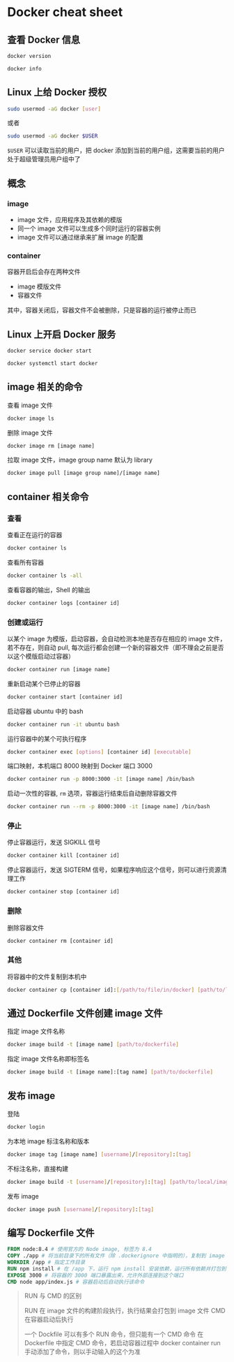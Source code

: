 # Docker cheat sheet

## 查看 Docker 信息

```sh
docker version
```

```sh
docker info
```

## Linux 上给 Docker 授权

```sh
sudo usermod -aG docker [user]
```

或者

```sh
sudo usermod -aG docker $USER
```

`$USER` 可以读取当前的用户，把 docker 添加到当前的用户组，这需要当前的用户处于超级管理员用户组中了

## 概念

### image

- image 文件，应用程序及其依赖的模版
- 同一个 image 文件可以生成多个同时运行的容器实例
- image 文件可以通过继承来扩展 image 的配置

### container

容器开启后会存在两种文件

- image 模版文件
- 容器文件

其中，容器关闭后，容器文件不会被删除，只是容器的运行被停止而已

## Linux 上开启 Docker 服务

```sh
docker service docker start
```

```sh
docker systemctl start docker
```

## image 相关的命令

查看 image 文件

```sh
docker image ls
```

删除 image 文件

```sh
docker image rm [image name]
```

拉取 image 文件，image group name 默认为 library

```sh
docker image pull [image group name]/[image name]
```

## container 相关命令

### 查看

查看正在运行的容器

```sh
docker container ls
```

查看所有容器

```sh
docker container ls -all
```

查看容器的输出，Shell 的输出

```sh
docker container logs [container id]
```

### 创建或运行

以某个 image 为模版，启动容器，会自动检测本地是否存在相应的 image 文件，若不存在，则自动 pull, 每次运行都会创建一个新的容器文件（即不理会之前是否以这个模版启动过容器）

```sh
docker container run [image name]
```

重新启动某个已停止的容器

```sh
docker container start [container id]
```

启动容器 ubuntu 中的 bash

```sh
docker container run -it ubuntu bash
```

运行容器中的某个可执行程序

```sh
docker container exec [options] [container id] [executable]
```

端口映射，本机端口 8000 映射到 Docker 端口 3000

```sh
docker container run -p 8000:3000 -it [image name] /bin/bash
```

启动一次性的容器, `rm` 选项，容器运行结束后自动删除容器文件

```sh
docker container run --rm -p 8000:3000 -it [image name] /bin/bash
```

### 停止

停止容器运行，发送 SIGKILL 信号

```sh
docker container kill [container id]
```

停止容器运行，发送 SIGTERM 信号，如果程序响应这个信号，则可以进行资源清理工作

```sh
docker container stop [container id]
```

### 删除

删除容器文件

```sh
docker container rm [container id]
```

### 其他

将容器中的文件复制到本机中

```sh
docker container cp [container id]:[/path/to/file/in/docker] [path/to/local/machine]
```

## 通过 Dockerfile 文件创建 image 文件

指定 image 文件名称

```sh
docker image build -t [image name] [path/to/dockerfile]
```

指定 image 文件名称即标签名

```sh
docker image build -t [image name]:[tag name] [path/to/dockerfile]
```

## 发布 image

登陆

```sh
docker login
```

为本地 image 标注名称和版本

```sh
docker image tag [image name] [username]/[repository]:[tag]
```

不标注名称，直接构建

```sh
docker image build -t [username]/[repository]:[tag] [path/to/local/image]
```

发布 image

```sh
docker image push [username]/[repository]:[tag]
```

## 编写 Dockerfile 文件

```dockerfile
FROM node:8.4 # 使用官方的 Node image, 标签为 8.4
COPY ./app # 将当前目录下的所有文件（除 .dockerignore 中指明的），复制到 image 文件中的 /app 目录中
WORKDIR /app # 指定工作目录
RUN npm install # 在 /app 下，运行 npm install 安装依赖，运行所有依赖并打包到 image 中
EXPOSE 3000 # 将容器的 3000 端口暴露出来，允许外部连接到这个端口
CMD node app/index.js # 容器启动后自动执行该命令
```

> RUN 与 CMD 的区别
> 
> RUN 在 image 文件的构建阶段执行，执行结果会打包到 image 文件
> CMD 在容器启动后执行
> 
> 一个 Dockfile 可以有多个 RUN 命令，但只能有一个 CMD 命令
> 在 Dockerfile 中指定 CMD 命令，若启动容器过程中 docker container run 手动添加了命令，则以手动输入的这个为准


